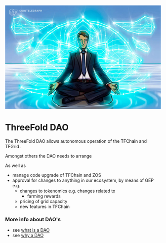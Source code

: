 ![](img/dao_whatis_.jpg)

# ThreeFold DAO

The ThreeFold DAO allows autonomous operation of the TFChain and TFGrid .

Amongst others the DAO needs to arrange

As well as

- manage code upgrade of TFChain and ZOS
- approval for changes to anything in our ecosystem, by means of GEP e.g.
  - changes to tokenomics e.g. changes related to
    - farming rewards
  - pricing of grid capacity
  - new features in TFChain

### More info about DAO's

- see [what is a DAO](dao_info.md)
- see [why a DAO](dao_why.md)